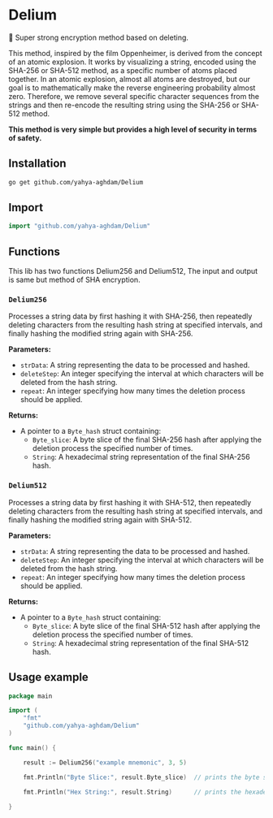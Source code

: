 # Delium

🔑 Super strong encryption method based on deleting.

This method, inspired by the film Oppenheimer, is derived from the concept of an atomic explosion. It works by visualizing a string, encoded using the SHA-256 or SHA-512 method, as a specific number of atoms placed together. In an atomic explosion, almost all atoms are destroyed, but our goal is to mathematically make the reverse engineering probability almost zero. Therefore, we remove several specific character sequences from the strings and then re-encode the resulting string using the SHA-256 or SHA-512 method.

**This method is very simple but provides a high level of security in terms of safety.**

## Installation

```bash
go get github.com/yahya-aghdam/Delium
```

## Import

```go
import "github.com/yahya-aghdam/Delium"
```

## Functions

This lib has two functions Delium256 and Delium512, The input and output is same but method of SHA encryption.

### `Delium256`

Processes a string data by first hashing it with SHA-256, then repeatedly deleting characters from the resulting hash string at specified intervals, and finally hashing the modified string again with SHA-256.

**Parameters:**

- `strData`: A string representing the data to be processed and hashed.
- `deleteStep`: An integer specifying the interval at which characters will be deleted from the hash string.
- `repeat`: An integer specifying how many times the deletion process should be applied.

**Returns:**

- A pointer to a `Byte_hash` struct containing:
  - `Byte_slice`: A byte slice of the final SHA-256 hash after applying the deletion process the specified number of times.
  - `String`: A hexadecimal string representation of the final SHA-256 hash.

### `Delium512`

Processes a string data by first hashing it with SHA-512, then repeatedly deleting characters from the resulting hash string at specified intervals, and finally hashing the modified string again with SHA-512.

**Parameters:**

- `strData`: A string representing the data to be processed and hashed.
- `deleteStep`: An integer specifying the interval at which characters will be deleted from the hash string.
- `repeat`: An integer specifying how many times the deletion process should be applied.

**Returns:**

- A pointer to a `Byte_hash` struct containing:
  - `Byte_slice`: A byte slice of the final SHA-512 hash after applying the deletion process the specified number of times.
  - `String`: A hexadecimal string representation of the final SHA-512 hash.

## Usage example
```go
package main

import (
    "fmt"
    "github.com/yahya-aghdam/Delium"
)

func main() {

    result := Delium256("example mnemonic", 3, 5)

    fmt.Println("Byte Slice:", result.Byte_slice)  // prints the byte slice of the final hash

    fmt.Println("Hex String:", result.String)      // prints the hexadecimal string of the final hash
    
}
```